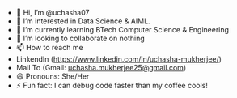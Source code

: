 - 👋 Hi, I’m @uchasha07
- 👀 I’m interested in Data Science & AIML.
- 🌱 I’m currently learning BTech Computer Science & Engineering
- 💞️ I’m looking to collaborate on nothing
- 📫 How to reach me
- LinkendIn (https://www.linkedin.com/in/uchasha-mukherjee/)
- Mail To (Gmail: uchasha.mukherjee25@gmail.com)
- 😄 Pronouns: She/Her
- ⚡ Fun fact: I can debug code faster than my coffee cools!

<!---
uchasha07/uchasha07 is a ✨ special ✨ repository because its `README.md` (this file) appears on your GitHub profile.
You can click the Preview link to take a look at your changes.
--->
